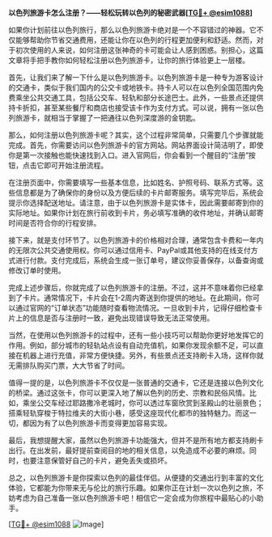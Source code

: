 **以色列旅游卡怎么注册？——轻松玩转以色列的秘密武器[[TG💪+ @esim1088](https://t.me/s/esim1088)]**

如果你计划前往以色列旅行，那么以色列旅游卡绝对是一个不容错过的神器。它不仅能够帮助你节省交通费用，还能让你在以色列的行程更加便利和舒适。然而，对于初次使用的人来说，如何注册这张神奇的卡可能会让人感到困惑。别担心，这篇文章将手把手教你如何轻松注册以色列旅游卡，让你的旅行体验更上一层楼。

首先，让我们来了解一下什么是以色列旅游卡。以色列旅游卡是一种专为游客设计的交通卡，类似于我们国内的公交卡或地铁卡。持卡人可以在以色列全国范围内免费乘坐公共交通工具，包括公交车、轻轨和部分长途巴士。此外，一些景点还提供持卡折扣，甚至某些餐厅和商店也接受该卡作为支付方式。可以说，拥有一张以色列旅游卡，就相当于掌握了一把通往以色列深度游的金钥匙。

那么，如何注册以色列旅游卡呢？其实，这个过程非常简单，只需要几个步骤就能完成。首先，你需要访问以色列旅游卡的官方网站。网站界面设计简洁明了，即使你是第一次接触也能快速找到入口。进入官网后，你会看到一个醒目的“注册”按钮，点击它即可开始注册流程。

在注册页面中，你需要填写一些基本信息，比如姓名、护照号码、联系方式等。这些信息都是为了确保你的身份以及方便后续的卡片邮寄服务。填写完毕后，系统会提示你选择配送地址。请注意，由于以色列旅游卡是实体卡，因此需要邮寄到你的实际地址。如果你计划在旅行前收到卡片，务必填写准确的收件地址，并确认邮寄时间是否符合你的行程安排。

接下来，就是支付环节了。以色列旅游卡的价格相对合理，通常包含卡费和一年内的无限次公共交通使用权。你可以通过信用卡、PayPal或其他支持的在线支付方式进行付款。支付完成后，系统会生成一张订单号，建议你妥善保存，以备查询或修改订单时使用。

完成上述步骤后，你就完成了以色列旅游卡的注册。不过，这并不意味着你已经拿到了卡片。通常情况下，卡片会在1-2周内寄送到你提供的地址。在此期间，你可以通过官网的“订单状态”功能随时查看物流情况。一旦收到卡片，记得仔细检查卡片上的信息是否与注册时一致，避免出现错误导致无法正常使用。

当然，在使用以色列旅游卡的过程中，还有一些小技巧可以帮助你更好地发挥它的作用。例如，部分城市的轻轨站点设有自动充值机，如果你发现余额不足，可以直接在机器上进行充值，非常方便快捷。另外，有些景点还支持刷卡入场，这样你就无需排队购买门票，大大节省了时间。

值得一提的是，以色列旅游卡不仅仅是一张普通的交通卡，它还是连接以色列文化的桥梁。通过这张卡，你可以更深入地了解以色列的历史、宗教和民俗风情。比如，乘坐公交车经过耶路撒冷老城时，你可以透过车窗欣赏到圣殿山的壮丽景色；搭乘轻轨穿梭于特拉维夫的大街小巷，感受这座现代化都市的独特魅力。而这一切，都因为有了以色列旅游卡而变得更加容易实现。

最后，我想提醒大家，虽然以色列旅游卡功能强大，但并不是所有地方都支持刷卡出行。在出发前，最好提前查阅目的地的相关信息，以免造成不必要的麻烦。同时，也要注意保管好自己的卡片，避免丢失或损坏。

总之，以色列旅游卡是你探索以色列的最佳伴侣。从便捷的交通出行到丰富的文化体验，它都能为你带来无与伦比的旅行乐趣。如果你正在计划一次以色列之旅，不妨考虑为自己准备一张以色列旅游卡吧！相信它一定会成为你旅程中最贴心的小助手。

[[TG💪+ @esim1088](https://t.me/s/esim1088) ![Image](https://i.postimg.cc/4NQfJmqS/Snipaste-2025-05-13-00-14-12.png)]